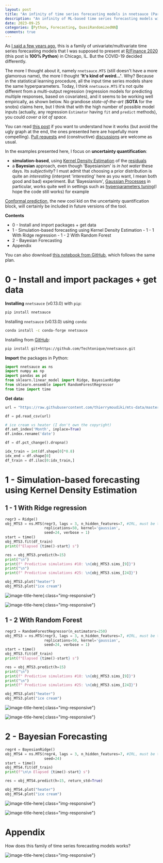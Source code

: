 ```yaml
---
layout: post
title: "An infinity of time series forecasting models in nnetsauce (Part 2 with uncertainty quantification)"
description: "An infinity of ML-based time series forecasting models with uncertainty quantification"
date: 2023-09-25
categories: [Python, Forecasting, QuasiRandomizedNN]
comments: true
---
```


As [I said a few years ago](https://thierrymoudiki.github.io/blog/2021/03/06/python/r/quasirandomizednn/nnetsauce-mts), this is a family of univariate/multivariate time series forecasting models that I was supposed to present at [R/Finance 2020](https://www.rinfinance.com/) (this post is **100% Python**) in Chicago, IL. But the COVID-19 decided differently. 

The more I thought about it, namely `nnetsauce.MTS` (still doesn't have a more glamorous name), the more I thought **'It's kind of weird...'**. Why? Because in the statistical learning procedure, all the input time series models share the same hyperparameters. Today, I think `nnetsauce.MTS` it's not quite different from a multi-output regression (regression models for predicting multiple responses, based on covariates), and it seems to be working well empirically, as shown below. No grandiose _state-of-the-art_ (**SOTA** for the snobs) claims here, but I think that with the high number of possible model inputs (actually, any regression `Estimator` having `fit` and `predict` methods), you could _cover a lot of space_.

You can read [this post](https://thierrymoudiki.github.io/blog/2021/03/06/python/r/quasirandomizednn/nnetsauce-mts) if you want to understand how it works (but avoid the ugly graph at the end, the ones presented here are hopefully more compelling). [Pull requests](https://github.com/Techtonique/nnetsauce/pulls) and (constructive) [discussions](https://github.com/Techtonique/nnetsauce/discussions) are welcome as usual. 

In the examples presented here, I focus on **uncertainty quantification**: 

- **simulation-based**, using [Kernel Density Estimation](https://en.wikipedia.org/wiki/Kernel_density_estimation) of the [residuals](https://en.wikipedia.org/wiki/Errors_and_residuals)
- a **Bayesian** approach, even though 'Bayesianism' is _in hot water_ these days. Its _subjectivity_? I must admit that choosing a prior distribution is quite an _interesting_ (interpret 'interesting' here as you want, I mean both good and bad) experiment. But 'Bayesianism', [Gaussian Processes](http://gaussianprocess.org/gpml/) in particular, works quite well in settings such as [hyperparameters tuning](https://thierrymoudiki.github.io/blog/2021/04/16/python/misc/gpopt)(I hope the code still works) for example 

[Conformal prediction](https://thierrymoudiki.github.io/blog/2022/10/05/python/explainableml/interpretation-and-PI-for-BCN), the new cool kid on the uncertainty quantification block, will certainly be included in future versions of the tool.  

**Contents**

- 0 - Install and import packages + get data
- 1 - Simulation-based forecasting using Kernel Density Estimation
       - 1 - 1 With Ridge regression
       - 1 - 2 With Random Forest
- 2 - Bayesian Forecasting
- Appendix

You can also download [this notebook from GitHub](https://github.com/Techtonique/nnetsauce/blob/master/nnetsauce/demo/thierrymoudiki_250923_nnetsauce_mts_plots.ipynb), which follows the same plan.

# 0 - Install and import packages + get data

**Installing** `nnetsauce` (v0.13.0) with `pip`: 

```bash
pip install nnetsauce
```

Installing `nnetsauce` (v0.13.0) using `conda`:

```bash
conda install -c conda-forge nnetsauce 
```

Installing from [GitHub](https://github.com/Techtonique/nnetsauce):

```bash
pip install git+https://github.com/Techtonique/nnetsauce.git
```

**Import** the packages in Python:

```python
import nnetsauce as ns
import numpy as np
import pandas as pd
from sklearn.linear_model import Ridge, BayesianRidge
from sklearn.ensemble import RandomForestRegressor
from time import time
```

**Get data:**

```python
url = "https://raw.githubusercontent.com/thierrymoudiki/mts-data/master/heater-ice-cream/ice_cream_vs_heater.csv"

df = pd.read_csv(url)

# ice cream vs heater (I don't own the copyright)
df.set_index('Month', inplace=True) 
df.index.rename('date')

df = df.pct_change().dropna()

idx_train = int(df.shape[0]*0.8)
idx_end = df.shape[0]
df_train = df.iloc[0:idx_train,]
```

# 1 - Simulation-based forecasting using Kernel Density Estimation

## 1 - 1 With Ridge regression

```python
regr3 = Ridge()
obj_MTS3 = ns.MTS(regr3, lags = 3, n_hidden_features=7, #IRL, must be tuned
                  replications=50, kernel='gaussian',
                  seed=24, verbose = 1)
start = time()
obj_MTS3.fit(df_train)
print(f"Elapsed {time()-start} s")
```

```python
res = obj_MTS3.predict(h=15)
print("\n")
print(f" Predictive simulations #10: \n{obj_MTS3.sims_[9]}")
print("\n")
print(f" Predictive simulations #25: \n{obj_MTS3.sims_[24]}")
```

```python
obj_MTS3.plot("heater")
obj_MTS3.plot("ice cream")
```

![image-title-here]({{base}}/images/2023-09-25/2023-09-25-image1.png){:class="img-responsive"}

![image-title-here]({{base}}/images/2023-09-25/2023-09-25-image2.png){:class="img-responsive"}

## 1 - 2 With Random Forest

```python
regr3 = RandomForestRegressor(n_estimators=250)
obj_MTS3 = ns.MTS(regr3, lags = 3, n_hidden_features=7, #IRL, must be tuned
                  replications=50, kernel='gaussian',
                  seed=24, verbose = 1)
start = time()
obj_MTS3.fit(df_train)
print(f"Elapsed {time()-start} s")
```

```python
res = obj_MTS3.predict(h=15)
print("\n")
print(f" Predictive simulations #10: \n{obj_MTS3.sims_[9]}")
print("\n")
print(f" Predictive simulations #25: \n{obj_MTS3.sims_[24]}")
```

```python
obj_MTS3.plot("heater")
obj_MTS3.plot("ice cream")
```

![image-title-here]({{base}}/images/2023-09-25/2023-09-25-image3.png){:class="img-responsive"}

![image-title-here]({{base}}/images/2023-09-25/2023-09-25-image4.png){:class="img-responsive"}


# 2 - Bayesian Forecasting

```python
regr4 = BayesianRidge()
obj_MTS4 = ns.MTS(regr4, lags = 3, n_hidden_features=7, #IRL, must be tuned
                  seed=24)
start = time()
obj_MTS4.fit(df_train)
print(f"\n\n Elapsed {time()-start} s")
```

```python
res = obj_MTS4.predict(h=15, return_std=True)
```

```python
obj_MTS4.plot("heater")
obj_MTS4.plot("ice cream")
```

![image-title-here]({{base}}/images/2023-09-25/2023-09-25-image5.png){:class="img-responsive"}

![image-title-here]({{base}}/images/2023-09-25/2023-09-25-image6.png){:class="img-responsive"}


# Appendix 

How does this family of time series forecasting models works? 

![image-title-here]({{base}}/images/2021-03-06/2021-03-06-image1.png){:class="img-responsive"}
